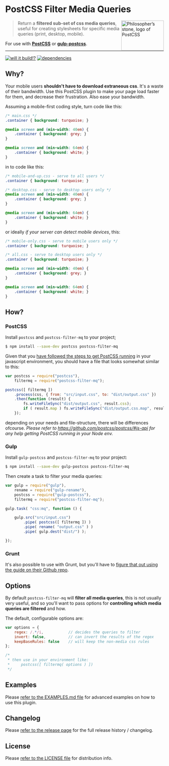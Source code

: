 # PostCSS Filter Media Queries

<img align="right" width="135" height="95"
     title="Philosopher’s stone, logo of PostCSS"
     src="http://postcss.github.io/postcss/logo-leftp.png">

> Return a __filtered sub-set of css media queries__, useful for creating stylesheets
> for specific media queries (print, desktop, mobile).

For use with [__PostCSS__](https://github.com/postcss/postcss/) or [__gulp-postcss__](https://github.com/postcss/gulp-postcss).

---
[![ will it build!? ](https://travis-ci.org/simeydotme/postcss-filter-mq.svg?branch=master)](https://travis-ci.org/simeydotme/postcss-filter-mq) [![ dependencies ](https://david-dm.org/simeydotme/postcss-filter-mq.svg)](https://david-dm.org/simeydotme/postcss-filter-mq)

## Why?

Your mobile users __shouldn't have to download extraneous css__. It's
a waste of their bandwidth. Use this PostCSS plugin to make your page
load faster for them, and decrease their frustration. Also ease your bandwidth.

Assuming a mobile-first coding style, turn code like this:
```css
/* main.css */
.container { background: turquoise; }

@media screen and (min-width: 40em) {
    .container { background: grey; }
}

@media screen and (min-width: 64em) {
    .container { background: white; }
}
```

in to code like this:

```css
/* mobile-and-up.css - serve to all users */
.container { background: turquoise; }

/* desktop.css - serve to desktop users only */
@media screen and (min-width: 40em) {
    .container { background: grey; }
}

@media screen and (min-width: 64em) {
    .container { background: white; }
}
```

or ideally *if your server can detect mobile devices*, this:
```css
/* mobile-only.css - serve to mobile users only */
.container { background: turquoise; }

/* all.css - serve to desktop users only */
.container { background: turquoise; }

@media screen and (min-width: 40em) {
    .container { background: grey; }
}

@media screen and (min-width: 64em) {
    .container { background: white; }
}
```

## How?
### PostCSS

Install `postcss` and `postcss-filter-mq` to your project;

```bash
$ npm install --save-dev postcss postcss-filter-mq
```

Given that you
[have followed the steps to get PostCSS running](https://github.com/postcss/postcss/#js-api)
in your javascript environment, you should have a file that looks
somewhat similar to this:

```js
var postcss = require("postcss"),
    filtermq = require("postcss-filter-mq");

postcss([ filtermq ])
    .process(css, { from: "src/input.css", to: "dist/output.css" })
    .then(function (result) {
        fs.writeFileSync("dist/output.css", result.css);
        if ( result.map ) fs.writeFileSync("dist/output.css.map", result.map);
    });
```

depending on your needs and file-structure, there will be differences ofcourse.
*Please refer to https://github.com/postcss/postcss/#js-api for any help getting
PostCSS running in your Node env.*

### Gulp

Install `gulp-postcss` and `postcss-filter-mq` to your project:

```bash
$ npm install --save-dev gulp-postcss postcss-filter-mq
```

Then create a task to filter your media queries:

```js
var gulp = require("gulp"),
    rename = require("gulp-rename"),
    postcss = require("gulp-postcss"),
    filtermq = require("postcss-filter-mq");

gulp.task( "css:mq", function () {

    gulp.src("src/input.css")
        .pipe( postcss([ filtermq ]) )
        .pipe( rename( "output.css" ) )
        .pipe( gulp.dest("dist/") );

});
```

### Grunt

It's also possible to use with Grunt, but you'll have to [figure that
out using the guide on their Github repo](https://github.com/nDmitry/grunt-postcss).








## Options

By default `postcss-filter-mq` will __filter all media queries__,
this is not usually very useful, and so you'll want to pass options
for __controlling which media queries are filtered__ and how.

The default, configurable options are:
```js
var options = {
    regex: /.*/i,           // decides the queries to filter
    invert: false,          // can invert the results of the regex
    keepBaseRules: false    // will keep the non-media css rules
};

/*
 * then use in your environment like:
 *     postcss([ filtermq( options ) ])
 */
```









## Examples
Please [refer to the EXAMPLES.md file](EXAMPLES.md) for advanced examples on how to use this
plugin.



## Changelog
Please [refer to the release page](https://github.com/simeydotme/postcss-filter-mq/releases) for
the full release history / changelog.



## License
Please [refer to the LICENSE file](LICENSE.md) for distribution info.
